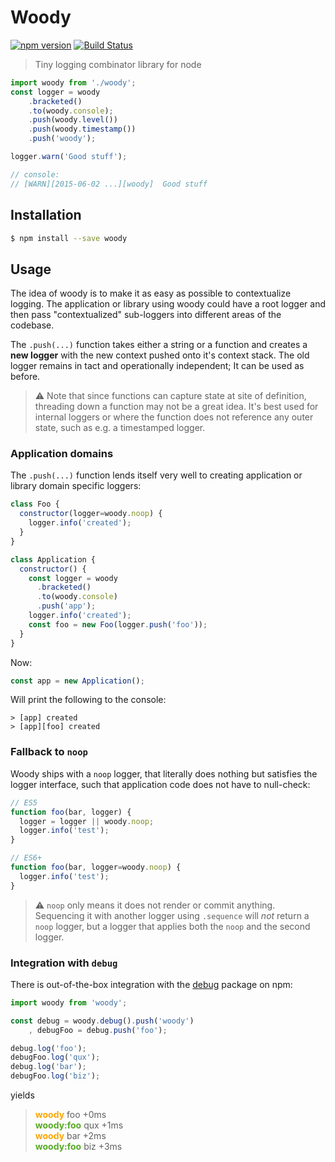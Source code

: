 # Woody

[![npm version](https://badge.fury.io/js/woody.svg)](http://badge.fury.io/js/woody)
[![Build Status](https://travis-ci.org/felixSchl/woody.svg?branch=master)](https://travis-ci.org/felixSchl/woody)

> Tiny logging combinator library for node

```javascript
import woody from './woody';
const logger = woody
    .bracketed()
    .to(woody.console);
    .push(woody.level())
    .push(woody.timestamp())
    .push('woody');

logger.warn('Good stuff');

// console:
// [WARN][2015-06-02 ...][woody]  Good stuff
```

## Installation

```bash
$ npm install --save woody
```

## Usage

The idea of woody is to make it as easy as possible to contextualize logging.
The application or library using woody could have a root logger and then pass
"contextualized" sub-loggers into different areas of the codebase.

The `.push(...)` function takes either a string or a function and creates a
**new logger** with the new context pushed onto it's context stack. The old
logger remains in tact and operationally independent; It can be used as before.

> :warning: Note that since functions can capture state at site of definition,
> threading down a function may not be a great idea. It's best used for internal
> loggers or where the function does not reference any outer state, such as e.g.
> a timestamped logger.


### Application domains

The `.push(...)` function lends itself very well to creating application or
library domain specific loggers:

```javascript
class Foo {
  constructor(logger=woody.noop) {
    logger.info('created');
  }
}

class Application {
  constructor() {
    const logger = woody
      .bracketed()
      .to(woody.console)
      .push('app');
    logger.info('created');
    const foo = new Foo(logger.push('foo'));
  }
}
```

Now:

```javascript
const app = new Application();
```

Will print the following to the console:

```
> [app] created
> [app][foo] created
```

### Fallback to `noop`

Woody ships with a `noop` logger, that literally does nothing but satisfies the
logger interface, such that application code does not have to null-check:

```javascript
// ES5
function foo(bar, logger) {
  logger = logger || woody.noop;
  logger.info('test');
}

// ES6+
function foo(bar, logger=woody.noop) {
  logger.info('test');
}
```

> :warning: `noop` only means it does not render or commit anything.
> Sequencing it with another logger using `.sequence` will *not* return a `noop`
> logger, but a logger that applies both the `noop` and the second logger.

### Integration with `debug`

There is out-of-the-box integration with the [debug](https://www.npmjs.com/package/debug)
package on npm:

```javascript
import woody from 'woody';

const debug = woody.debug().push('woody')
    , debugFoo = debug.push('foo');

debug.log('foo');
debugFoo.log('qux');
debug.log('bar');
debugFoo.log('biz');

```

yields

>   <strong style="color:orange">woody</strong> foo +0ms<br/>
>   <strong style="color:#5a2">woody:foo</strong> qux +1ms<br/>
>   <strong style="color:orange">woody</strong> bar +2ms<br/>
>   <strong style="color:#5a2">woody:foo</strong> biz +3ms
